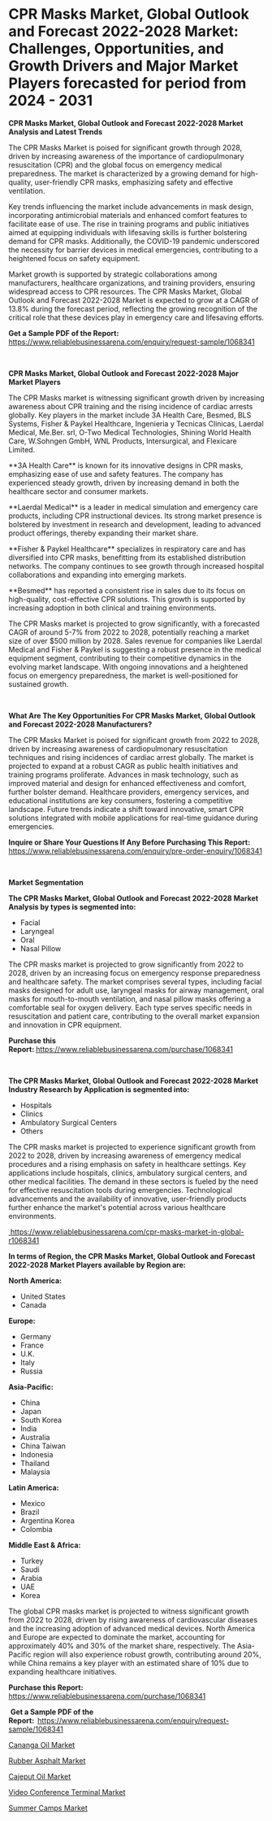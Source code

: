 <p><h1>CPR Masks Market, Global Outlook and Forecast 2022-2028 Market: Challenges, Opportunities, and Growth Drivers and Major Market Players forecasted for period from 2024 - 2031</h1></p><p><strong>CPR Masks Market, Global Outlook and Forecast 2022-2028 Market Analysis and Latest Trends</strong></p>
<p><p>The CPR Masks Market is poised for significant growth through 2028, driven by increasing awareness of the importance of cardiopulmonary resuscitation (CPR) and the global focus on emergency medical preparedness. The market is characterized by a growing demand for high-quality, user-friendly CPR masks, emphasizing safety and effective ventilation. </p><p>Key trends influencing the market include advancements in mask design, incorporating antimicrobial materials and enhanced comfort features to facilitate ease of use. The rise in training programs and public initiatives aimed at equipping individuals with lifesaving skills is further bolstering demand for CPR masks. Additionally, the COVID-19 pandemic underscored the necessity for barrier devices in medical emergencies, contributing to a heightened focus on safety equipment.</p><p>Market growth is supported by strategic collaborations among manufacturers, healthcare organizations, and training providers, ensuring widespread access to CPR resources. The CPR Masks Market, Global Outlook and Forecast 2022-2028 Market is expected to grow at a CAGR of 13.8% during the forecast period, reflecting the growing recognition of the critical role that these devices play in emergency care and lifesaving efforts.</p></p>
<p><strong>Get a Sample PDF of the Report:&nbsp;</strong> <a href="https://www.reliablebusinessarena.com/enquiry/request-sample/1068341">https://www.reliablebusinessarena.com/enquiry/request-sample/1068341</a></p>
<p>&nbsp;</p>
<p><strong>CPR Masks Market, Global Outlook and Forecast 2022-2028 Major Market Players</strong></p>
<p><p>The CPR Masks market is witnessing significant growth driven by increasing awareness about CPR training and the rising incidence of cardiac arrests globally. Key players in the market include 3A Health Care, Besmed, BLS Systems, Fisher & Paykel Healthcare, Ingenieria y Tecnicas Clinicas, Laerdal Medical, Me.Ber. srl, O-Two Medical Technologies, Shining World Health Care, W.Sohngen GmbH, WNL Products, Intersurgical, and Flexicare Limited.</p><p>**3A Health Care** is known for its innovative designs in CPR masks, emphasizing ease of use and safety features. The company has experienced steady growth, driven by increasing demand in both the healthcare sector and consumer markets.</p><p>**Laerdal Medical** is a leader in medical simulation and emergency care products, including CPR instructional devices. Its strong market presence is bolstered by investment in research and development, leading to advanced product offerings, thereby expanding their market share.</p><p>**Fisher & Paykel Healthcare** specializes in respiratory care and has diversified into CPR masks, benefitting from its established distribution networks. The company continues to see growth through increased hospital collaborations and expanding into emerging markets.</p><p>**Besmed** has reported a consistent rise in sales due to its focus on high-quality, cost-effective CPR solutions. This growth is supported by increasing adoption in both clinical and training environments.</p><p>The CPR Masks market is projected to grow significantly, with a forecasted CAGR of around 5-7% from 2022 to 2028, potentially reaching a market size of over $500 million by 2028. Sales revenue for companies like Laerdal Medical and Fisher & Paykel is suggesting a robust presence in the medical equipment segment, contributing to their competitive dynamics in the evolving market landscape. With ongoing innovations and a heightened focus on emergency preparedness, the market is well-positioned for sustained growth.</p></p>
<p>&nbsp;</p>
<p><strong>What Are The Key Opportunities For CPR Masks Market, Global Outlook and Forecast 2022-2028 Manufacturers?</strong></p>
<p><p>The CPR Masks Market is poised for significant growth from 2022 to 2028, driven by increasing awareness of cardiopulmonary resuscitation techniques and rising incidences of cardiac arrest globally. The market is projected to expand at a robust CAGR as public health initiatives and training programs proliferate. Advances in mask technology, such as improved material and design for enhanced effectiveness and comfort, further bolster demand. Healthcare providers, emergency services, and educational institutions are key consumers, fostering a competitive landscape. Future trends indicate a shift toward innovative, smart CPR solutions integrated with mobile applications for real-time guidance during emergencies.</p></p>
<p><strong>Inquire or Share Your Questions If Any Before Purchasing This Report:</strong> <a href="https://www.reliablebusinessarena.com/enquiry/pre-order-enquiry/1068341">https://www.reliablebusinessarena.com/enquiry/pre-order-enquiry/1068341</a></p>
<p>&nbsp;</p>
<p><strong>Market Segmentation</strong></p>
<p><strong>The CPR Masks Market, Global Outlook and Forecast 2022-2028 Market Analysis by types is segmented into:</strong></p>
<p><ul><li>Facial</li><li>Laryngeal</li><li>Oral</li><li>Nasal Pillow</li></ul></p>
<p><p>The CPR masks market is projected to grow significantly from 2022 to 2028, driven by an increasing focus on emergency response preparedness and healthcare safety. The market comprises several types, including facial masks designed for adult use, laryngeal masks for airway management, oral masks for mouth-to-mouth ventilation, and nasal pillow masks offering a comfortable seal for oxygen delivery. Each type serves specific needs in resuscitation and patient care, contributing to the overall market expansion and innovation in CPR equipment.</p></p>
<p><strong>Purchase this Report:&nbsp;</strong><a href="https://www.reliablebusinessarena.com/purchase/1068341">https://www.reliablebusinessarena.com/purchase/1068341</a></p>
<p>&nbsp;</p>
<p><strong>The CPR Masks Market, Global Outlook and Forecast 2022-2028 Market Industry Research by Application is segmented into:</strong></p>
<p><ul><li>Hospitals</li><li>Clinics</li><li>Ambulatory Surgical Centers</li><li>Others</li></ul></p>
<p><p>The CPR masks market is projected to experience significant growth from 2022 to 2028, driven by increasing awareness of emergency medical procedures and a rising emphasis on safety in healthcare settings. Key applications include hospitals, clinics, ambulatory surgical centers, and other medical facilities. The demand in these sectors is fueled by the need for effective resuscitation tools during emergencies. Technological advancements and the availability of innovative, user-friendly products further enhance the market's potential across various healthcare environments.</p></p>
<p><a href="https://www.reliablebusinessarena.com/cpr-masks-market-in-global-r1068341">&nbsp;https://www.reliablebusinessarena.com/cpr-masks-market-in-global-r1068341</a></p>
<p><strong>In terms of Region, the CPR Masks Market, Global Outlook and Forecast 2022-2028 Market Players available by Region are:</strong></p>
<p>
    <p> <strong> North America: </strong>
        <ul>
            <li>United States</li>
            <li>Canada</li>
        </ul>
        </p> 
    <p> <strong> Europe: </strong>
        <ul>
            <li>Germany</li>
            <li>France</li>
            <li>U.K.</li>
            <li>Italy</li>
            <li>Russia</li>
        </ul>
        </p> 
    <p> <strong> Asia-Pacific: </strong>
        <ul>
            <li>China</li>
            <li>Japan</li>
            <li>South Korea</li>
            <li>India</li>
            <li>Australia</li>
            <li>China Taiwan</li>
            <li>Indonesia</li>
            <li>Thailand</li>
            <li>Malaysia</li>
        </ul>
        </p> 
    <p> <strong> Latin America: </strong>
        <ul>
            <li>Mexico</li>
            <li>Brazil</li>
            <li>Argentina Korea</li>
            <li>Colombia</li>
        </ul>
        </p> 
    <p> <strong> Middle East & Africa: </strong>
        <ul>
            <li>Turkey</li>
            <li>Saudi</li>
            <li>Arabia</li>
            <li>UAE</li>
            <li>Korea</li>
        </ul>
    </p>
    </p>
<p><p>The global CPR masks market is projected to witness significant growth from 2022 to 2028, driven by rising awareness of cardiovascular diseases and the increasing adoption of advanced medical devices. North America and Europe are expected to dominate the market, accounting for approximately 40% and 30% of the market share, respectively. The Asia-Pacific region will also experience robust growth, contributing around 20%, while China remains a key player with an estimated share of 10% due to expanding healthcare initiatives.</p></p>
<p><strong>Purchase this Report: </strong><a href="https://www.reliablebusinessarena.com/purchase/1068341">https://www.reliablebusinessarena.com/purchase/1068341</a></p>
<p>&nbsp;<strong>Get a Sample PDF of the Report:&nbsp;&nbsp;</strong><a href="https://www.reliablebusinessarena.com/enquiry/request-sample/1068341">https://www.reliablebusinessarena.com/enquiry/request-sample/1068341</a></p>
<p><strong></strong></p>
<p><p><a href="https://issuu.com/reportprime-2/docs/cananga-oil-market-size-2030.pptx_3218af15864138">Cananga Oil Market</a></p><p><a href="https://www.linkedin.com/pulse/booming-rubber-asphalt-market-sector-analysis-growth-projections-kmnwe?trackingId=twXi3rG%2FQ1CGbz0dvDa97A%3D%3D">Rubber Asphalt Market</a></p><p><a href="https://issuu.com/reportprime-2/docs/cajeput-oil-market-size-2030.pptx_a4fcb4c5d1ce8f">Cajeput Oil Market</a></p><p><a href="https://medium.com/@annahawkins697/the-video-conference-terminal-market-insights-report-offers-an-in-depth-and-thorough-analysis-of-1f8923163463">Video Conference Terminal Market</a></p><p><a href="https://www.linkedin.com/pulse/role-summer-camps-market-applications-childrenadults-types-hap2e?trackingId=08rPlzDyTdOItKmuzqGjOw%3D%3D">Summer Camps Market</a></p></p>